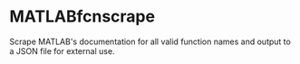 # MATLABfcnscrape

Scrape MATLAB's documentation for all valid function names and output to a JSON file for external use.